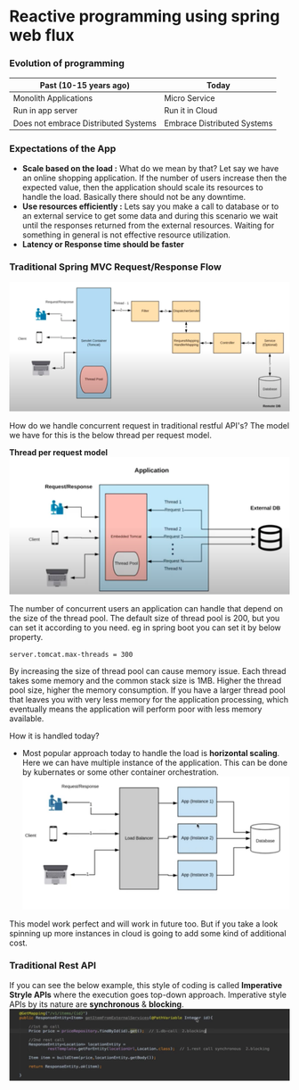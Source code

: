 # Reactive programming using spring web flux
### Evolution of programming
| Past (10-15 years ago) | Today |
| ---------------------- | ---|
| Monolith Applications | Micro Service|
| Run in app server | Run it in Cloud
| Does not embrace Distributed Systems | Embrace Distributed Systems

### Expectations of the App
- **Scale based on the load :** What do we mean by that? Let say we have an online shopping application. If the number of users increase then the expected value, then the application should scale its resources to handle the load. Basically there should not be any downtime.
- **Use resources efficiently :** Lets say you make a call to database or to an external service to get some data and during this scenario we wait until the responses returned from the external resources. Waiting for something in general is not effective resource utilization. 
- **Latency or Response time should be faster** 

### Traditional Spring MVC Request/Response Flow
![](https://github.com/Eainde/spring-data-reactive/blob/main/src/main/resources/images/SpringMVCFlow.png)

How do we handle concurrent request in traditional restful API's? The model we have for this is the below thread per request model.

**Thread per request model**
![](https://github.com/Eainde/spring-data-reactive/blob/main/src/main/resources/images/ThreadPerModel.png)

The number of concurrent users an application can handle that depend on the size of the thread pool. The default size of thread pool is 200, but you can set it according to you need. eg in spring boot you can set it by below property.
```properties
server.tomcat.max-threads = 300
```
By increasing the size of thread pool can cause memory issue. Each thread takes some memory and the common stack size is 1MB. Higher the thread pool size, higher the memory consumption. If you have a larger thread pool that leaves you with very less memory for the application processing, which eventually means the application will perform poor with less memory available.

How it is handled today?
- Most popular approach today to handle the load is **horizontal scaling**. Here we can have multiple instance of the application. This can be done by kubernates or some other container orchestration.
  ![](https://github.com/Eainde/spring-data-reactive/blob/main/src/main/resources/images/horizontalScaling.jpg)
  
This model work perfect and will work in future too. But if you take a look spinning up more instances in cloud is going to add some kind of additional cost.

### Traditional Rest API
If you can see the below example, this style of coding is called **Imperative Stryle APIs** where the execution goes top-down approach. Imperative style APIs by its nature are **synchronous** & **blocking**.   
![](https://github.com/Eainde/spring-data-reactive/blob/main/src/main/resources/images/ImperativeCode.jpeg)